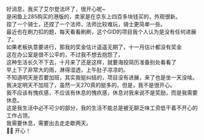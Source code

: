好消息，我买了艾尔登法环了，很开心呢~ </br>
是闲鱼上285购买的港版的，卖家是在京东上四百多块钱买的，外观很新。</br>
捏了一个骑士，还捏了一个法师，法师比较难玩，骑士更简单一些。</br>
最近也在刷力扣的题，每天看看刷刷，这个GID的项目我个人认为是没有任何进展了。</br>
如果老板执意要进行，那我的奖金估计遥遥无期了，十一月估计都没有奖金</br>
这在办公室是很不公平的，不过我不想去抱怨了，</br>
这种生活长久不下去，十月来了还是这样，就要海投简历准备别处看看了</br>
早上下了非常大的雨，淋得湿透，上午肚子凉凉的。</br>
不知道明天是否要加班，其实我挺纠结的，项目没有进展，来了也是坐一天没啥。</br>
我决定明天不加班了，虽然一天270真的挺多的，但是，我不是很开心。</br>
我不应该有愧疚感，不应该有休息的愧疚感，休息对我来说不是奖励，而是我需要休息。</br>
这是我生活中必不可少的部分，我的生活不能总是被无聊乏味工资低干着不开心的工作占领。</br>
我需要休息，需要出去走走歇两天。</br>
🐹🐹   开心！